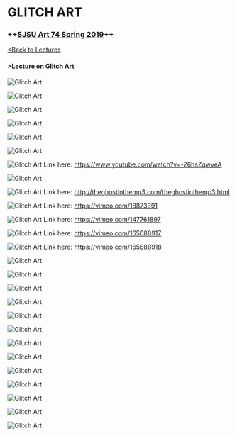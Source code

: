# **GLITCH ART**

### **++[SJSU Art 74 Spring 2019](https://carriehott.github.io/sjsu-art107/)++**

[<Back to Lectures](https://carriehott.github.io/sjsu-art107/lectures)

#### >Lecture on Glitch Art


![Glitch Art](images/Art74_GlitchART.001.jpeg)

![Glitch Art](images/Art74_GlitchART.002.jpeg)

![Glitch Art](images/Art74_GlitchART.003.jpeg)

![Glitch Art](images/Art74_GlitchART.004.jpeg)

![Glitch Art](images/Art74_GlitchART.005.jpeg)

![Glitch Art](images/Art74_GlitchART.006.jpeg)

![Glitch Art](images/Art74_GlitchART.007.jpeg)
Link here: https://www.youtube.com/watch?v=-26hsZqwveA

![Glitch Art](images/Art74_GlitchART.008.jpeg)

![Glitch Art](images/Art74_GlitchART.009.jpeg)
Link here: http://theghostinthemp3.com/theghostinthemp3.html

![Glitch Art](images/Art74_GlitchART.010.jpeg)
Link here: https://vimeo.com/18873391

![Glitch Art](images/Art74_GlitchART.011.jpeg)
Link here: https://vimeo.com/147761897

![Glitch Art](images/Art74_GlitchART.012.jpeg)
Link here: https://vimeo.com/165688917

![Glitch Art](images/Art74_GlitchART.013.jpeg)
Link here: https://vimeo.com/165688918

![Glitch Art](images/Art74_GlitchART.014.jpeg)

![Glitch Art](images/Art74_GlitchART.015.jpeg)

![Glitch Art](images/Art74_GlitchART.016.jpeg)

![Glitch Art](images/Art74_GlitchART.017.jpeg)

![Glitch Art](images/Art74_GlitchART.018.jpeg)

![Glitch Art](images/Art74_GlitchART.019.jpeg)

![Glitch Art](images/Art74_GlitchART.020.jpeg)

![Glitch Art](images/Art74_GlitchART.021.jpeg)

![Glitch Art](images/Art74_GlitchART.022.jpeg)

![Glitch Art](images/Art74_GlitchART.023.jpeg)

![Glitch Art](images/Art74_GlitchART.024.jpeg)

![Glitch Art](images/Art74_GlitchART.025.jpeg)

![Glitch Art](images/Art74_GlitchART.026.jpeg)
